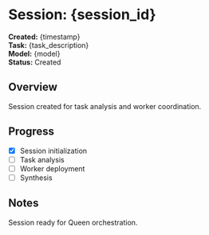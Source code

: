 # Session: {session_id}

**Created:** {timestamp}  
**Task:** {task_description}  
**Model:** {model}  
**Status:** Created  

## Overview
Session created for task analysis and worker coordination.

## Progress
- [x] Session initialization
- [ ] Task analysis  
- [ ] Worker deployment
- [ ] Synthesis

## Notes
Session ready for Queen orchestration.